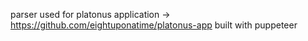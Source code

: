 parser used for platonus application -> https://github.com/eightuponatime/platonus-app
built with puppeteer
